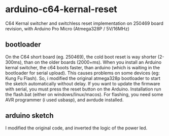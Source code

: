 # arduino-c64-kernal-reset
C64 Kernal switcher and switchless reset implementation on 250469 board revision, with Arduino Pro Micro (Atmega328P / 5V/16MHz)

## bootloader
On the C64 short board (eg. 250469), the cold boot reset is way shorter (2-300ms), than on the older boards (2000+ms). When you install an Arduino kernal switcher, the c64 boots faster, than arduino (which is waiting in the bootloader for serial upload). This causes problems on some devices (eg: Kung Fu Flash). So, i modified the original atmega328p bootloader to start the sketch automatically without delay. If you want to update the firmware with serial, you must press the reset button on the Arduino.
Installation run the flash.bat (either on windows/linux/macos). For flashing, you need some AVR programmer (i used usbasp), and avrdude installed.

## arduino sketch
I modified the original code, and inverted the logic of the power led.
